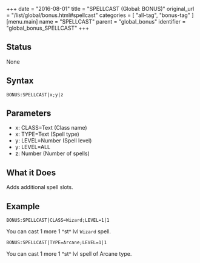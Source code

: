 +++
date = "2016-08-01"
title = "SPELLCAST (Global: BONUS)"
original_url = "/list/global/bonus.html#spellcast"
categories = [ "all-tag", "bonus-tag" ]
[menu.main]
    name = "SPELLCAST"
    parent = "global_bonus"
    identifier = "global_bonus_SPELLCAST"
+++

## Status

None

## Syntax

`BONUS:SPELLCAST|x;y|z`

## Parameters

-   x: CLASS=Text (Class name)
-   x: TYPE=Text (Spell type)
-   y: LEVEL=Number (Spell level)
-   y: LEVEL=ALL
-   z: Number (Number of spells)



What it Does
------------

Adds additional spell slots.

Example
-------

`BONUS:SPELLCAST|CLASS=Wizard;LEVEL=1|1`

You can cast 1 more 1 ^st^ lvl `Wizard` spell.

`BONUS:SPELLCAST|TYPE=Arcane;LEVEL=1|1`

You can cast 1 more 1 ^st^ lvl spell of Arcane type.

